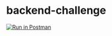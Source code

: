 # backend-challenge


[![Run in Postman](https://run.pstmn.io/button.svg)](https://app.getpostman.com/run-collection/f4f1ed43f3465174bf3d)